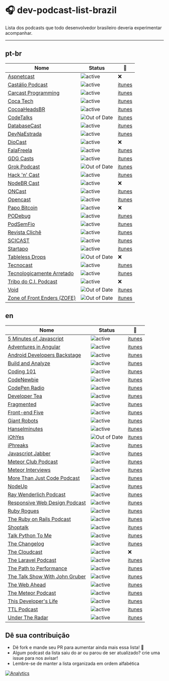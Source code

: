 # :headphones: dev-podcast-list-brazil

Lista dos podcasts que todo desenvolvedor brasileiro deveria experimentar acompanhar.

---

## pt-br
Nome | Status | :musical_note:
---- | ---- | ----
[Aspnetcast](https://www.youtube.com/channel/UC1DrB2LTgVBGiZdgaOrzMCg/featured)|![active](https://img.shields.io/badge/status-active-green.svg?style=flat-square)|:x:
[Castálio Podcast](http://castalio.info/) | ![active](https://img.shields.io/badge/status-active-green.svg?style=flat-square)|[itunes](https://itunes.apple.com/br/podcast/castalio-podcast/id446259197?mt=2)
[Carcast Programming](https://soundcloud.com/carcastprogramming)|![active](https://img.shields.io/badge/status-active-green.svg?style=flat-square)|[itunes](https://itunes.apple.com/br/podcast/carcast-programming/id967624975?mt=2)
[Coca Tech](https://cocatech.com.br/) | ![active](https://img.shields.io/badge/status-active-green.svg?style=flat-square) | [itunes](https://itunes.apple.com/br/podcast/cocatech/id437224054?mt=2)
[CocoaHeadsBR](http://cocoaheads.com.br/podcasts)|![active](https://img.shields.io/badge/status-active-green.svg?style=flat-square)|[itunes](https://itunes.apple.com/br/podcast/cocoaheads-brasil/id1044808957?mt=2)
[CodeTalks](http://www.codetalks.net/)|![Out of Date](https://img.shields.io/badge/status-out_of_date-red.svg?style=flat-square)|[itunes](https://itunes.apple.com/us/podcast/codetalks/id939257121)
[DatabaseCast](http://imasters.com.br/perfil/databasecast/)|![active](https://img.shields.io/badge/status-active-green.svg?style=flat-square)|[itunes](https://itunes.apple.com/br/podcast/databasecast/id413491490?mt=2)
[DevNaEstrada](http://devnaestrada.com.br/ ) | ![active](https://img.shields.io/badge/status-active-green.svg?style=flat-square) |[itunes](https://itunes.apple.com/br/podcast/devnaestrada-podcast-sobre/id997779431?mt=2)
[DioCast](http://www.diolinux.com.br/search/label/DioCast)|![active](https://img.shields.io/badge/status-active-green.svg?style=flat-square)|:x:
[FalaFreela](http://www.carreirasolo.org/falafreela/)|![active](https://img.shields.io/badge/status-active-green.svg?style=flat-square)|[itunes](http://itunes.apple.com/br/podcast/fala-freela!/id289492825)
[GDG Casts](http://gdgcasts.com/)|![active](https://img.shields.io/badge/status-active-green.svg?style=flat-square)|[itunes](https://itunes.apple.com/br/podcast/gdg-casts/id953473652?mt=2)
[Grok Podcast](http://www.grokpodcast.com/)|![Out of Date](https://img.shields.io/badge/status-out_of_date-red.svg?style=flat-square)|[itunes](https://itunes.apple.com/br/podcast/grok-podcast/id393122038)
[Hack 'n' Cast](http://hackncast.org/)|![active](https://img.shields.io/badge/status-active-green.svg?style=flat-square)|[itunes](https://itunes.apple.com/br/podcast/hack-n-cast/id884916846?mt=2)
[NodeBR Cast](https://github.com/nodebr/podcast)|![active](https://img.shields.io/badge/status-active-green.svg?style=flat-square)|:x:
[ONCast](https://www.oficinadanet.com.br/oncast) | ![active](https://img.shields.io/badge/status-active-green.svg?style=flat-square) | [itunes](https://itunes.apple.com/us/podcast/oncast/id1030390532)
[Opencast](http://tecnologiaaberta.com.br/category/opencast/)|![active](https://img.shields.io/badge/status-active-green.svg?style=flat-square)|[itunes](https://itunes.apple.com/br/podcast/opencast/id424732898?mt=2)
[Papo Bitcoin](http://papobitcoin.com/)|![active](https://img.shields.io/badge/status-active-green.svg?style=flat-square)|:x:
[PODebug](http://www.podebug.com/)|![active](https://img.shields.io/badge/status-active-green.svg?style=flat-square)|[itunes](https://itunes.apple.com/br/podcast/podebug/id1044926057)
[PodSemFio](http://www.garotasemfio.com.br/podcast/)|![active](https://img.shields.io/badge/status-active-green.svg?style=flat-square)|[itunes](https://itunes.apple.com/br/podcast/podsemfio-podcast-feed/id177214142?mt=2)
[Revista Clichê](http://www.revistacliche.com.br/)|![active](https://img.shields.io/badge/status-active-green.svg?style=flat-square)|[itunes](https://itunes.apple.com/br/podcast/revista-cliche/id582903229)
[SCICAST](http://www.scicast.com.br/)|![active](https://img.shields.io/badge/status-active-green.svg?style=flat-square)|[itunes](https://itunes.apple.com/us/podcast/scicast-podcast/id732167740?mt=2)
[Startapo](http://capivalley.com.br/category/startapo/)|![active](https://img.shields.io/badge/status-active-green.svg?style=flat-square)|[itunes](https://itunes.apple.com/br/podcast/startapo/id989061170?mt=2)
[Tableless Drops](http://tableless.com.br/categoria/podcasts/drops-podcasts/) | ![Out of Date](https://img.shields.io/badge/status-out_of_date-red.svg?style=flat-square)|:x:
[Tecnocast](https://tecnoblog.net/categoria/podcast/)|![active](https://img.shields.io/badge/status-active-green.svg?style=flat-square)|[itunes](https://itunes.apple.com/br/podcast/tecnocast/id505204037?mt=2)
[Tecnologicamente Arretado](http://tecnologicamentearretado.com.br/)|![active](https://img.shields.io/badge/status-active-green.svg?style=flat-square)|[itunes](https://itunes.apple.com/br/podcast/tecnologicamente-arretado/id873915897)
[Tribo do C.I. Podcast](http://tribodoci.net/categoria/podcast/)|![active](https://img.shields.io/badge/status-active-green.svg?style=flat-square)|:x:
[Void](http://voidpodcast.com/)|![Out of Date](https://img.shields.io/badge/status-out_of_date-red.svg?style=flat-square)|[itunes](https://itunes.apple.com/br/podcast/void-podcast/id443186480)
[Zone of Front Enders (ZOFE)](http://zofe.com.br/) | ![Out of Date](https://img.shields.io/badge/status-out_of_date-red.svg?style=flat-square) | [itunes](https://itunes.apple.com/br/podcast/zone-of-front-enders-podcast/id580335548?mt=2)

## en
Nome | Status | :musical_note:
---- | ---- | ----
[5 Minutes of Javascript](https://fivejs.codeschool.com/)|![active](https://img.shields.io/badge/status-active-green.svg?style=flat-square)|[itunes](https://itunes.apple.com/us/podcast/5-minutes-of-javascript/id775261328?mt=2)
[Adventures in Angular](https://devchat.tv/adventures-in-angular)|![active](https://img.shields.io/badge/status-active-green.svg?style=flat-square)|[itunes](https://itunes.apple.com/us/podcast/adventures-in-angular/id907361052)
[ Android Developers Backstage ](http://androidbackstage.blogspot.com.br/) |![active](https://img.shields.io/badge/status-active-green.svg?style=flat-square)|[itunes](https://itunes.apple.com/us/podcast/android-developers-backstage/id785545036?mt=2)
[Build and Analyze](http://5by5.tv/buildanalyze)|![active](https://img.shields.io/badge/status-active-green.svg?style=flat-square)|[itunes](https://itunes.apple.com/WebObjects/MZStore.woa/wa/viewPodcast?id=404064215)
[Coding 101](https://twit.tv/shows/coding-101)|![active](https://img.shields.io/badge/status-active-green.svg?style=flat-square)|[itunes](https://itunes.apple.com/us/podcast/coding-101-mp3/id804926728)
[CodeNewbie](http://www.codenewbie.org/podcast)|![active](https://img.shields.io/badge/status-active-green.svg?style=flat-square)|[itunes](https://itunes.apple.com/us/podcast/codenewbie/id919219256)
[CodePen Radio](https://blog.codepen.io/radio/)|![active](https://img.shields.io/badge/status-active-green.svg?style=flat-square)|[itunes](https://itunes.apple.com/us/podcast/codepen-radio/id824437159)
[Developer Tea](https://developertea.com/)|![active](https://img.shields.io/badge/status-active-green.svg?style=flat-square)|[itunes](https://itunes.apple.com/us/podcast/developer-tea/id955596067)
[ Fragmented ](http://fragmentedpodcast.com/)|![active](https://img.shields.io/badge/status-active-green.svg?style=flat-square)|[itunes](https://itunes.apple.com/us/podcast/fragmented/id968779958)
[Front-end Five](https://frontendfive.codeschool.com/)|![active](https://img.shields.io/badge/status-active-green.svg?style=flat-square)|[itunes](https://itunes.apple.com/us/podcast/front-end-five/id1003995196?mt=2)
[Giant Robots](giantrobots.fm/)|![active](https://img.shields.io/badge/status-active-green.svg?style=flat-square)|[itunes](https://itunes.apple.com/us/podcast/giant-robots-smashing-into/id535121941)
[Hanselminutes](http://hanselminutes.com/)|![active](https://img.shields.io/badge/status-active-green.svg?style=flat-square)|[itunes](https://itunes.apple.com/us/podcast/hanselminutes/id117488860)
[iOhYes](http://iohyespodcast.com)|![Out of Date](https://img.shields.io/badge/status-out_of_date-red.svg?style=flat-square)|[itunes](https://itunes.apple.com/us/podcast/iohyes/id554926082#)
[iPhreaks](https://devchat.tv/iphreaks)|![active](https://img.shields.io/badge/status-active-green.svg?style=flat-square)|[itunes](https://itunes.apple.com/us/podcast/the-iphreaks-show/id634022060?mt=2)
[Javascript Jabber](https://devchat.tv/js-jabber)|![active](https://img.shields.io/badge/status-active-green.svg?style=flat-square)|[itunes](https://itunes.apple.com/us/podcast/javascript-jabber/id496893300)
[Meteor Club Podcast](https://podcast.meteorjs.club/)|![active](https://img.shields.io/badge/status-active-green.svg?style=flat-square)|[itunes](https://itunes.apple.com/us/podcast/meteor-club-podcast/id984131621?mt=2)
[Meteor Interviews](http://www.meteorinterviews.com/)|![active](https://img.shields.io/badge/status-active-green.svg?style=flat-square)|[itunes](https://itunes.apple.com/ca/podcast/meteor-interviews/id978442733)
[More Than Just Code Podcast](http://mtjc.fm)|![active](https://img.shields.io/badge/status-active-green.svg?style=flat-square)|[itunes](https://itunes.apple.com/us/podcast/more-than-just-code-podcast/id906987516?mt=2)
[NodeUp](http://nodeup.com/)|![active](https://img.shields.io/badge/status-out_of_date-red.svg?style=flat-square)|[itunes](https://itunes.apple.com/us/podcast/nodeup/id447667314)
[Ray Wenderlich Podcast](http://www.raywenderlich.com/rwpodcast)|![active](https://img.shields.io/badge/status-active-green.svg?style=flat-square)|[itunes](https://itunes.apple.com/us/podcast/raywenderlich.com-podcast/id773910890?mt=2)
[Responsive Web Design Podcast](http://responsivewebdesign.com/podcast/)|![active](https://img.shields.io/badge/status-active-green.svg?style=flat-square)|[itunes](https://itunes.apple.com/us/podcast/a-responsive-design-podcast/id910013523?mt=2)
[Ruby Rogues](https://devchat.tv/ruby-rogues/)|![active](https://img.shields.io/badge/status-active-green.svg?style=flat-square)|[itunes](https://itunes.apple.com/us/podcast/ruby-rogues/id705335155?mt=2)
[The Ruby on Rails Podcast](http://5by5.tv/rubyonrails)|![active](https://img.shields.io/badge/status-active-green.svg?style=flat-square)|[itunes](https://itunes.apple.com/us/podcast/ruby-on-rails-podcast/id840890158?mt=2)
[Shoptalk](http://shoptalkshow.com/)|![active](https://img.shields.io/badge/status-active-green.svg?style=flat-square)|[itunes](https://itunes.apple.com/podcast/id493890455)
[Talk Python To Me](https://talkpython.fm/)|![active](https://img.shields.io/badge/status-active-green.svg?style=flat-square)|[itunes](https://itunes.apple.com/us/podcast/talk-python-to-me-python-conversations/id979020229)
[The Changelog](https://changelog.com/)|![active](https://img.shields.io/badge/status-active-green.svg?style=flat-square)|[itunes](https://itunes.apple.com/podcast/the-changelog/id341623264)
[The Cloudcast](http://www.thecloudcast.net/)|![active](https://img.shields.io/badge/status-active-green.svg?style=flat-square)|:x:
[The Laravel Podcast](http://www.laravelpodcast.com/)|![active](https://img.shields.io/badge/status-active-green.svg?style=flat-square)|[itunes](https://itunes.apple.com/us/podcast/the-laravel-podcast/id653204183)
[The Path to Performance](http://pathtoperf.com/)|![active](https://img.shields.io/badge/status-active-green.svg?style=flat-square)|[itunes](https://itunes.apple.com/us/podcast/the-path-to-performance/id983003732)
[The Talk Show With John Gruber](http://daringfireball.net/thetalkshow)|![active](https://img.shields.io/badge/status-active-green.svg?style=flat-square)|[itunes](https://itunes.apple.com/us/podcast/the-talk-show-with-john-gruber/id528458508)
[The Web Ahead](http://5by5.tv/webahead)|![active](https://img.shields.io/badge/status-active-green.svg?style=flat-square)|[itunes](https://itunes.apple.com/WebObjects/MZStore.woa/wa/viewPodcast?id=464936442)
[The Meteor Podcast](http://www.meteorpodcast.com/)|![active](https://img.shields.io/badge/status-active-green.svg?style=flat-square)|[itunes](https://itunes.apple.com/us/podcast/the-meteor-podcast/id795089333?mt=2)
[This Developer's Life](http://thisdeveloperslife.com/)|![active](https://img.shields.io/badge/status-active-green.svg?style=flat-square)|[itunes](https://itunes.apple.com/us/podcast/this-developers-life/id389727545)
[ TTL Podcast ](http://ttlpodcast.com/) |![active](https://img.shields.io/badge/status-active-green.svg?style=flat-square)|[itunes](https://itunes.apple.com/us/podcast/ttl-podcast/id989679484)
[ Under The Radar ](https://www.relay.fm/radar) |![active](https://img.shields.io/badge/status-active-green.svg?style=flat-square)|[itunes](https://itunes.apple.com/gb/podcast/under-the-radar/id1055685246?mt=2)

## Dê sua contribuição
* Dê fork e mande seu PR para aumentar ainda mais essa lista! :rocket:
* Algum podcast da lista saiu do ar ou parou de ser atualizado? crie uma issue para nos avisar!
* Lembre-se de manter a lista organizada em ordem alfabética

[![Analytics](https://ga-beacon.appspot.com/UA-67879079-1/ogilvieira/dev-podcast-list-brazil)](https://github.com/ogilvieira/dev-podcast-list-brazil)

